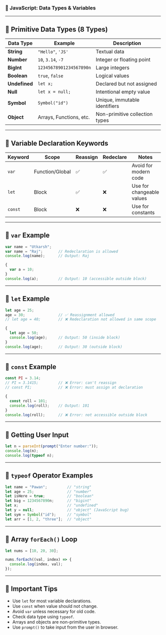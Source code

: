 ### 🧠 JavaScript: Data Types & Variables

---

## 🔸 Primitive Data Types (8 Types)

| Data Type   | Example                         | Description                           |
|-------------|----------------------------------|---------------------------------------|
| **String**  | `"Hello"`, `'JS'`               | Textual data                          |
| **Number**  | `10`, `3.14`, `-7`              | Integer or floating point             |
| **BigInt**  | `12345678901234567890n`         | Large integers                        |
| **Boolean** | `true`, `false`                 | Logical values                        |
| **Undefined**| `let x;`                       | Declared but not assigned             |
| **Null**    | `let x = null;`                 | Intentional empty value               |
| **Symbol**  | `Symbol("id")`                  | Unique, immutable identifiers         |
| **Object**  | Arrays, Functions, etc.         | Non-primitive collection types        |

---

## 🔸 Variable Declaration Keywords

| Keyword | Scope         | Reassign | Redeclare | Notes                     |
|---------|---------------|----------|-----------|---------------------------|
| `var`   | Function/Global | ✅       | ✅         | Avoid for modern code     |
| `let`   | Block           | ✅       | ❌         | Use for changeable values |
| `const` | Block           | ❌       | ❌         | Use for constants         |

---

## 🔹 `var` Example

```javascript
var name = "Utkarsh";
var name = "Raj";       // Redeclaration is allowed
console.log(name);      // Output: Raj

{
  var a = 10;
}
console.log(a);         // Output: 10 (accessible outside block)
```

---

## 🔹 `let` Example

```javascript
let age = 25;
age = 30;               // ✅ Reassignment allowed
// let age = 40;        // ❌ Redeclaration not allowed in same scope

{
  let age = 50;
  console.log(age);     // Output: 50 (inside block)
}
console.log(age);       // Output: 30 (outside block)
```

---

## 🔹 `const` Example

```javascript
const PI = 3.14;
// PI = 3.1415;         // ❌ Error: can't reassign
// const PI;            // ❌ Error: must assign at declaration

{
  const roll = 101;
  console.log(roll);    // Output: 101
}
console.log(roll);      // ❌ Error: not accessible outside block
```

---

## 🔸 Getting User Input

```javascript
let n = parseInt(prompt("Enter number:"));
console.log(n);
console.log(typeof n);
```

---

## 🔸 `typeof` Operator Examples

```javascript
let name = "Pawan";         // "string"
let age = 25;               // "number"
let isHere = true;          // "boolean"
let big = 1234567890n;      // "bigint"
let x;                      // "undefined"
let y = null;               // "object" (JavaScript bug)
let sym = Symbol("id");     // "symbol"
let arr = [1, 2, "three"];  // "object"
```

---

## 🔁 Array `forEach()` Loop

```javascript
let nums = [10, 20, 30];

nums.forEach((val, index) => {
  console.log(index, val);
});
```

---

## 📝 Important Tips

- Use `let` for most variable declarations.
- Use `const` when value should not change.
- Avoid `var` unless necessary for old code.
- Check data type using `typeof`.
- Arrays and objects are non-primitive types.
- Use `prompt()` to take input from the user in browser.

